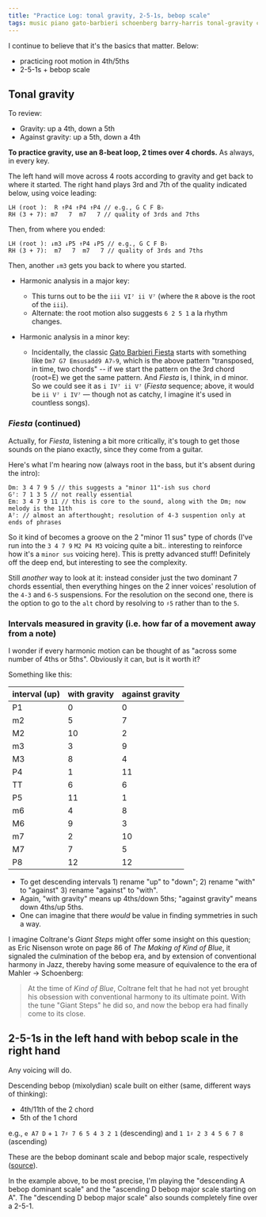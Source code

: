 ```yaml
---
title: "Practice Log: tonal gravity, 2-5-1s, bebop scale"
tags: music piano gato-barbieri schoenberg barry-harris tonal-gravity coltrane eric-nisenson practice-log
---
```


I continue to believe that it's the basics that matter. Below:

- practicing root motion in 4th/5ths
- 2-5-1s + bebop scale

## Tonal gravity

To review:

- Gravity: up a 4th, down a 5th
- Against gravity: up a 5th, down a 4th

**To practice gravity, use an 8-beat loop, 2 times over 4 chords.** As always, in every key.

The left hand will move across 4 roots according to gravity and get back to where it started. The right hand plays 3rd and 7th of the quality indicated below, using voice leading:

```
LH (root ):  R ↑P4 ↑P4 ↑P4 // e.g., G C F B♭
RH (3 + 7): m7   7  m7   7 // quality of 3rds and 7ths
```

Then, from where you ended:

```
LH (root ): ↓m3 ↓P5 ↑P4 ↓P5 // e.g., G C F B♭
RH (3 + 7):  m7   7  m7   7 // quality of 3rds and 7ths
```

Then, another `↓m3` gets you back to where you started.

- Harmonic analysis in a major key:

  - This turns out to be the `iii VI⁷ ii V⁷` (where the `R` above is the root of the `iii`).
  - Alternate: the root motion also suggests `6 2 5 1` a la rhythm changes.

- Harmonic analysis in a minor key:
  - Incidentally, the classic [Gato Barbieri Fiesta](https://www.youtube.com/watch?v=DKxQcKwcxy4) starts with something like `Dm7 G7 Emsusadd9 A7♭9`, which is the above pattern "transposed, in time, two chords" -- if we start the pattern on the 3rd chord (root=E) we get the same pattern. And _Fiesta_ is, I think, in d minor. So we could see it as `i IV⁷ ii V⁷` (_Fiesta_ sequence; above, it would be `ii V⁷ i IV⁷` — though not as catchy, I imagine it's used in countless songs).

### _Fiesta_ (continued)

Actually, for _Fiesta_, listening a bit more critically, it's tough to get those sounds on the piano exactly, since they come from a guitar.

Here's what I'm hearing now (always root in the bass, but it's absent during the intro):

```
Dm: 3 4 7 9 5 // this suggests a "minor 11"-ish sus chord
G⁷: 7 1 3 5 // not really essential
Em: 3 4 7 9 11 // this is core to the sound, along with the Dm; now melody is the 11th
A⁷: // almost an afterthought; resolution of 4-3 suspention only at ends of phrases
```

So it kind of becomes a groove on the 2 "minor 11 sus" type of chords (I've run into the `3 4 7 9` `M2 P4 M3` voicing quite a bit.. interesting to reinforce how it's a `minor sus` voicing here). This is pretty advanced stuff! Definitely off the deep end, but interesting to see the complexity.

Still _another_ way to look at it: instead consider just the two dominant 7 chords essential, then everything hinges on the 2 inner voices' resolution of the `4-3` and `6-5` suspensions. For the resolution on the second one, there is the option to go to the `alt` chord by resolving to `♯5` rather than to the `5`.

### Intervals measured in gravity (i.e. how far of a movement away from a note)

I wonder if every harmonic motion can be thought of as "across some number of 4ths or 5ths". Obviously it can, but is it worth it?

Something like this:

| interval (up) | with gravity | against gravity |
| :------------ | :----------- | --------------- |
| P1            | 0            | 0               |
| m2            | 5            | 7               |
| M2            | 10           | 2               |
| m3            | 3            | 9               |
| M3            | 8            | 4               |
| P4            | 1            | 11              |
| TT            | 6            | 6               |
| P5            | 11           | 1               |
| m6            | 4            | 8               |
| M6            | 9            | 3               |
| m7            | 2            | 10              |
| M7            | 7            | 5               |
| P8            | 12           | 12              |

- To get descending intervals 1) rename "up" to "down"; 2) rename "with" to "against" 3) rename "against" to "with".
- Again, "with gravity" means up 4ths/down 5ths; "against gravity" means down 4ths/up 5ths.
- One can imagine that there _would_ be value in finding symmetries in such a way.

I imagine Coltrane's _Giant Steps_ might offer some insight on this question; as Eric Nisenson wrote on page 86 of _The Making of Kind of Blue_, it signaled the culmination of the bebop era, and by extension of conventional harmony in Jazz, thereby having some measure of equivalence to the era of Mahler -> Schoenberg:

> At the time of _Kind of Blue_, Coltrane felt that he had not yet brought his obsession with conventional harmony to its ultimate point. With the tune "Giant Steps" he did so, and now the bebop era had finally come to its close.

## 2-5-1s in the left hand with bebop scale in the right hand

Any voicing will do.

Descending bebop (mixolydian) scale built on either (same, different ways of thinking):

- 4th/11th of the 2 chord
- 5th of the 1 chord

e.g., `e A7 D` + `1 7♯ 7 6 5 4 3 2 1` (descending) and `1 1♯ 2 3 4 5 6 7 8` (ascending)

These are the bebop dominant scale and bebop major scale, respectively ([source](https://en.wikipedia.org/wiki/Bebop_scale)).

In the example above, to be most precise, I'm playing the "descending A bebop dominant scale" and the "ascending D bebop major scale starting on A". The "descending D bebop major scale" also sounds completely fine over a 2-5-1.
